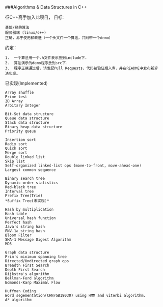 ###Algorithms & Data Structures in C++

征C++高手加入此项目， 目标:

    基础/经典算法
    服务器端 (linux/c++)
    正确，易于使用和改造（一个头文件一个算法，并附带一个demo）
    
约定：

    1.  一个算法用一个.h文件表示放到include下.
    2.  算法演示的demo程序放到src下.
    3.  程序正确通过后，请发起Pull Requests，代码被验证后入库，并在README中发布新算法实现。
    
已实现(Implemented)

    Array shuffle
    Prime test
    2D Array
    Arbitary Integer 

    Bit-Set data structure
    Queue data structure
    Stack data structure
    Binary heap data structure
    Priority queue 

    Insertion sort
    Radix sort
    Quick sort
    Merge sort
    Double linked list
    Skip list
    Self-organized linked-list ops (move-to-front, move-ahead-one)
    Largest common sequence 

    Binary search tree
    Dynamic order statistics
    Red-black tree
    Interval tree 
    Prefix Tree(Trie)
    *Suffix Tree(未实现)*

    Hash by multiplication
    Hash table
    Universal hash function
    Perfect hash
    Java's string hash
    FNV-1a string hash
    Bloom Filter
    SHA-1 Message Digest Algorithm
    MD5 

    Graph data structure
    Prim's minimum spanning tree
    Directed/Undirected graph ops
    Breadth First Search
    Depth First Search
    Dijkstra's algorithm
    Bellman-Ford algorithm
    Edmonds-Karp Maximal Flow 

    Huffman Coding
    Word segementation(CHN/GB18030) using HMM and viterbi algorithm.
    A* algorithm 
